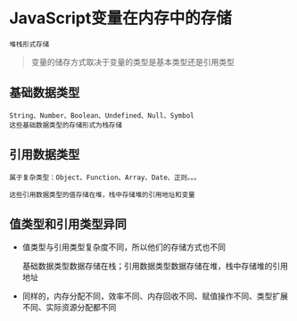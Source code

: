 # JavaScript变量在内存中的存储

	堆栈形式存储

> 变量的储存方式取决于变量的类型是基本类型还是引用类型

## 基础数据类型

	String、Number、Boolean、Undefined、Null、Symbol
	这些基础数据类型的存储形式为栈存储

## 引用数据类型

	属于复杂类型：Object、Function、Array、Date、正则。。。
	
	这些引用数据类型的值存储在堆，栈中存储堆的引用地址和变量

## 值类型和引用类型异同

* 值类型与引用类型复杂度不同，所以他们的存储方式也不同

	基础数据类型数据存储在栈；引用数据类型数据存储在堆，栈中存储堆的引用地址

* 同样的，内存分配不同，效率不同、内存回收不同、赋值操作不同、类型扩展不同、实际资源分配都不同
